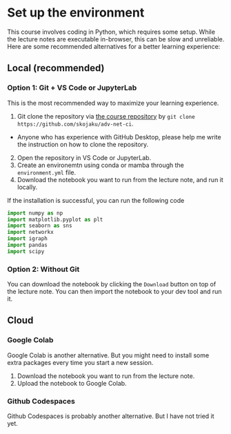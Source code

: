 # Set up the environment

This course involves coding in Python, which requires some setup. While the lecture notes are executable in-browser, this can be slow and unreliable. Here are some recommended alternatives for a better learning experience:

## Local (recommended)

### Option 1: Git + VS Code or JupyterLab

This is the most recommended way to maximize your learning experience.

1. Git clone the repository via [the course repository](https://github.com/skojaku/adv-net-ci) by `git clone https://github.com/skojaku/adv-net-ci`.
  - Anyone who has experience with GitHub Desktop, please help me write the instruction on how to clone the repository.
2. Open the repository in VS Code or JupyterLab.
3. Create an environemtn using conda or mamba through the `environment.yml` file.
4. Download the notebook you want to run from the lecture note, and run it locally.

If the installation is successful, you can run the following code

```python
import numpy as np
import matplotlib.pyplot as plt
import seaborn as sns
import networkx
import igraph
import pandas
import scipy
```

### Option 2: Without Git

You can download the notebook by clicking the `Download` button on top of the lecture note. You can then import the notebook to your dev tool and run it.

## Cloud

### Google Colab
Google Colab is another alternative. But you might need to install some extra packages every time you start a new session.

1. Download the notebook you want to run from the lecture note.
2. Upload the notebook to Google Colab.


### Github Codespaces

Github Codespaces is probably another alternative. But I have not tried it yet.
